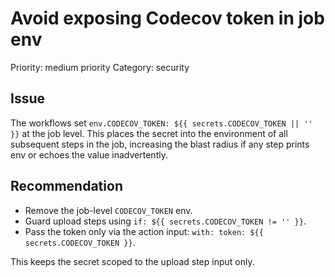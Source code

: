 # Avoid exposing Codecov token in job env

Priority: medium priority
Category: security

## Issue

The workflows set `env.CODECOV_TOKEN: ${{ secrets.CODECOV_TOKEN || '' }}` at the job level.
This places the secret into the environment of all subsequent steps in the job, increasing the blast radius if any step prints env or echoes the value inadvertently.

## Recommendation

- Remove the job-level `CODECOV_TOKEN` env.
- Guard upload steps using `if: ${{ secrets.CODECOV_TOKEN != '' }}`.
- Pass the token only via the action input: `with: token: ${{ secrets.CODECOV_TOKEN }}`.

This keeps the secret scoped to the upload step input only.
